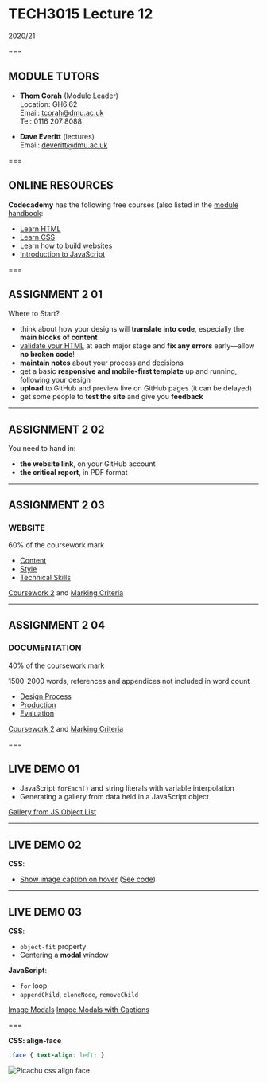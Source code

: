 # TECH3015 Lecture 12

2020/21

===

## MODULE TUTORS

- **Thom Corah** (Module Leader)  
Location: GH6.62  
Email: tcorah@dmu.ac.uk  
Tel: 0116 207 8088

- **Dave Everitt** (lectures)  
Email: deveritt@dmu.ac.uk

===

## ONLINE RESOURCES

**Codecademy** has the following free courses (also listed in the [module handbook](https://tech3015.github.io/lectures/module-handbook.html):

- [Learn HTML](https://www.codecademy.com/learn/learn-html)
- [Learn CSS](https://www.codecademy.com/learn/learn-css)
- [Learn how to build websites](https://www.codecademy.com/learn/paths/learn-how-to-build-websites)
- [Introduction to JavaScript](https://www.codecademy.com/learn/introduction-to-javascript)

===

<!-- .slide: class="crammed" -->
## ASSIGNMENT 2 **01**

Where to Start?

- think about how your designs will **translate into code**, especially the **main blocks of content**
- [validate your HTML](https://validator.w3.org/) at each major stage and **fix any errors** early—allow **no broken code**!
- **maintain notes** about your process and decisions
- get a basic **responsive and mobile-first template** up and running, following your design
- **upload** to GitHub and preview live on GitHub pages (it can be delayed)
- get some people to **test the site** and give you **feedback**

---

## ASSIGNMENT 2 **02**

You need to hand in:

- **the website link**, on your GitHub account
- **the critical report**, in PDF format

---

## ASSIGNMENT 2 **03**

### WEBSITE

60% of the coursework mark

- [Content](https://github.com/thomcorah/dmu-multimedia/blob/master/md/TECH3015-Module-Handbook.md#content)
- [Style](https://github.com/thomcorah/dmu-multimedia/blob/master/md/TECH3015-Module-Handbook.md#style)
- [Technical Skills](https://github.com/thomcorah/dmu-multimedia/blob/master/md/TECH3015-Module-Handbook.md#technical-skills)

[Coursework 2](https://github.com/thomcorah/dmu-multimedia/blob/master/md/TECH3015-Module-Handbook.md#coursework-2-1) and [Marking Criteria](https://github.com/thomcorah/dmu-multimedia/blob/master/md/TECH3015-Module-Handbook.md#cw2-marking-criteria)

---

## ASSIGNMENT 2 **04**

### DOCUMENTATION

40% of the coursework mark

1500-2000 words, references and appendices not included in word count

- [Design Process](https://github.com/thomcorah/dmu-multimedia/blob/master/md/TECH3015-Module-Handbook.md#design-process)
- [Production](https://github.com/thomcorah/dmu-multimedia/blob/master/md/TECH3015-Module-Handbook.md#production)
- [Evaluation](https://github.com/thomcorah/dmu-multimedia/blob/master/md/TECH3015-Module-Handbook.md#evaluation)

[Coursework 2](https://github.com/thomcorah/dmu-multimedia/blob/master/md/TECH3015-Module-Handbook.md#coursework-2-1) and [Marking Criteria](https://github.com/thomcorah/dmu-multimedia/blob/master/md/TECH3015-Module-Handbook.md#cw2-marking-criteria)

===

<!-- .slide: class="left-align" -->
## LIVE DEMO **01**

- JavaScript `forEach()` and string literals with variable interpolation
- Generating a gallery from data held in a JavaScript object

[Gallery from JS Object List](https://codepen.io/faniae/pen/dyPdpOo)

---

<!-- .slide: class="left-align" -->
## LIVE DEMO **02**

**CSS**:

- [Show image caption on hover](https://front-end-materials.github.io/css-animation-transition/image-caption/) ([See code](https://github.com/front-end-materials/css-animation-transition/tree/master/image-caption))

---

<!-- .slide: class="left-align" -->
## LIVE DEMO **03**

**CSS**:

- `object-fit` property
- Centering a **modal** window

**JavaScript**:

- `for` loop
- `appendChild`, `cloneNode`, `removeChild`

[Image Modals](https://codepen.io/faniae/pen/EGazKQ)
[Image Modals with Captions](https://codepen.io/faniae/pen/GRgGVwK)

===

**CSS: align-face**
<!-- .slide: class="crammed" -->

```css
.face { text-align: left; }
```

![Picachu css align face](https://raw.githubusercontent.com/TECH3015/lectures/master/imgs/humour/picachu-css-rewrite.jpg)
